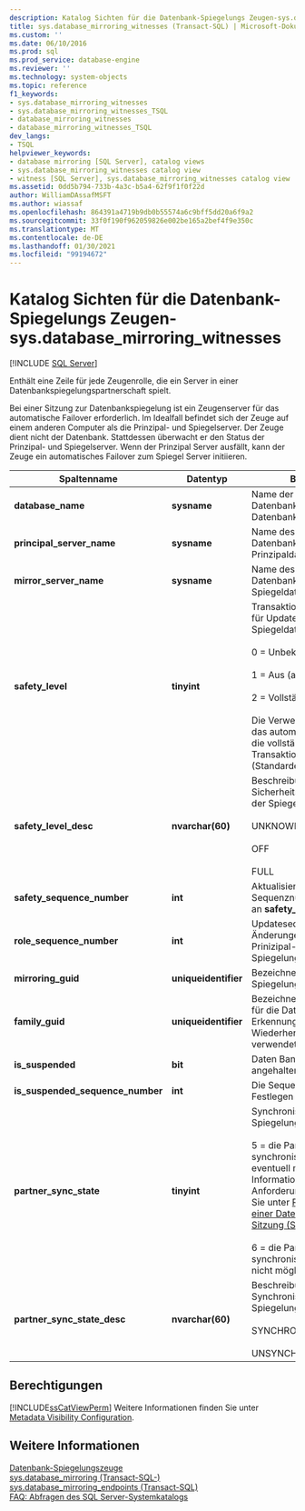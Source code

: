 ```yaml
---
description: Katalog Sichten für die Datenbank-Spiegelungs Zeugen-sys.database_mirroring_witnesses
title: sys.database_mirroring_witnesses (Transact-SQL) | Microsoft-Dokumentation
ms.custom: ''
ms.date: 06/10/2016
ms.prod: sql
ms.prod_service: database-engine
ms.reviewer: ''
ms.technology: system-objects
ms.topic: reference
f1_keywords:
- sys.database_mirroring_witnesses
- sys.database_mirroring_witnesses_TSQL
- database_mirroring_witnesses
- database_mirroring_witnesses_TSQL
dev_langs:
- TSQL
helpviewer_keywords:
- database mirroring [SQL Server], catalog views
- sys.database_mirroring_witnesses catalog view
- witness [SQL Server], sys.database_mirroring_witnesses catalog view
ms.assetid: 0dd5b794-733b-4a3c-b5a4-62f9f1f0f22d
author: WilliamDAssafMSFT
ms.author: wiassaf
ms.openlocfilehash: 864391a4719b9db0b55574a6c9bff5dd20a6f9a2
ms.sourcegitcommit: 33f0f190f962059826e002be165a2bef4f9e350c
ms.translationtype: MT
ms.contentlocale: de-DE
ms.lasthandoff: 01/30/2021
ms.locfileid: "99194672"
---
```

# <a name="database-mirroring-witness-catalog-views---sysdatabase_mirroring_witnesses"></a>Katalog Sichten für die Datenbank-Spiegelungs Zeugen-sys.database_mirroring_witnesses
 [!INCLUDE [SQL Server](../../includes/applies-to-version/sqlserver.md)]

  Enthält eine Zeile für jede Zeugenrolle, die ein Server in einer Datenbankspiegelungspartnerschaft spielt. 
  
  Bei einer Sitzung zur Datenbankspiegelung ist ein Zeugenserver für das automatische Failover erforderlich. Im Idealfall befindet sich der Zeuge auf einem anderen Computer als die Prinzipal- und Spiegelserver. Der Zeuge dient nicht der Datenbank. Stattdessen überwacht er den Status der Prinzipal- und Spiegelserver. Wenn der Prinzipal Server ausfällt, kann der Zeuge ein automatisches Failover zum Spiegel Server initiieren. 
  
|Spaltenname|Datentyp|BESCHREIBUNG|  
|-----------------|---------------|-----------------|  
|**database_name**|**sysname**|Name der beiden Datenbankkopien in der Datenbankspiegelungssitzung.|  
|**principal_server_name**|**sysname**|Name des Partnerservers, dessen Datenbankkopie derzeit die Prinzipaldatenbank ist.|  
|**mirror_server_name**|**sysname**|Name des Partnerservers, dessen Datenbankkopie derzeit die Spiegeldatenbank ist.|  
|**safety_level**|**tinyint**|Transaktionssicherheitseinstellung für Updates der Spiegeldatenbank:<br /><br /> 0 = Unbekannter Status<br /><br /> 1 = Aus (asynchron)<br /><br /> 2 = Vollständig (synchron)<br /><br /> Die Verwendung eines Zeugen für das automatische Failover setzt die vollständige Transaktionssicherheit (Standardeinstellung) voraus.|  
|**safety_level_desc**|**nvarchar(60)**|Beschreibung der Sicherheitsgarantie für Updates der Spiegeldatenbank.<br /><br /> UNKNOWN<br /><br /> OFF<br /><br /> FULL|  
|**safety_sequence_number**|**int**|Aktualisieren Sie die Sequenznummer für Änderungen an **safety_level**.|  
|**role_sequence_number**|**int**|Updatesequenznummer für Änderungen an Prinizipal-/Spiegelrollen der Spiegelungspartner.|  
|**mirroring_guid**|**uniqueidentifier**|Bezeichner der Spiegelungspartnerschaft.|  
|**family_guid**|**uniqueidentifier**|Bezeichner der Sicherungsfamilie für die Datenbank. Wird zur Erkennung übereinstimmender Wiederherstellungsstatus verwendet.|  
|**is_suspended**|**bit**|Daten Bank Spiegelung wurde angehalten.|  
|**is_suspended_sequence_number**|**int**|Die Sequenznummer für das Festlegen **is_suspended**.|  
|**partner_sync_state**|**tinyint**|Synchronisierungsstatus der Spiegelungssitzung:<br /><br /> 5 = die Partner sind synchronisiert. Failover ist eventuell möglich. Weitere Informationen zu den Anforderungen für Failover finden Sie unter [Rollenwechsel während einer Datenbank-Spiegelungs Sitzung &#40;SQL Server&#41;](../../database-engine/database-mirroring/role-switching-during-a-database-mirroring-session-sql-server.md).<br /><br /> 6 = die Partner sind nicht synchronisiert. Failover ist jetzt nicht möglich.|  
|**partner_sync_state_desc**|**nvarchar(60)**|Beschreibung des Synchronisierungsstatus der Spiegelungssitzung:<br /><br /> SYNCHRONIZED<br /><br /> UNSYNCHRONIZED|  
  
## <a name="permissions"></a>Berechtigungen  
 [!INCLUDE[ssCatViewPerm](../../includes/sscatviewperm-md.md)] Weitere Informationen finden Sie unter [Metadata Visibility Configuration](../../relational-databases/security/metadata-visibility-configuration.md).  
  
## <a name="see-also"></a>Weitere Informationen  
 [Datenbank-Spiegelungszeuge](../../database-engine/database-mirroring/database-mirroring-witness.md)   
 [sys.database_mirroring &#40;Transact-SQL-&#41;](../../relational-databases/system-catalog-views/sys-database-mirroring-transact-sql.md)   
 [sys.database_mirroring_endpoints (Transact-SQL)](../../relational-databases/system-catalog-views/sys-database-mirroring-endpoints-transact-sql.md)   
 [FAQ: Abfragen des SQL Server-Systemkatalogs](../../relational-databases/system-catalog-views/querying-the-sql-server-system-catalog-faq.md)  
  
  
